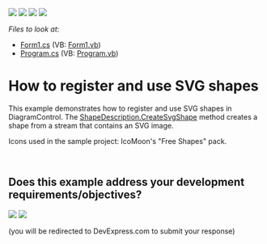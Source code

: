 <!-- default badges list -->
![](https://img.shields.io/endpoint?url=https://codecentral.devexpress.com/api/v1/VersionRange/128585435/16.2.4%2B)
[![](https://img.shields.io/badge/Open_in_DevExpress_Support_Center-FF7200?style=flat-square&logo=DevExpress&logoColor=white)](https://supportcenter.devexpress.com/ticket/details/T478182)
[![](https://img.shields.io/badge/📖_How_to_use_DevExpress_Examples-e9f6fc?style=flat-square)](https://docs.devexpress.com/GeneralInformation/403183)
[![](https://img.shields.io/badge/💬_Leave_Feedback-feecdd?style=flat-square)](#does-this-example-address-your-development-requirementsobjectives)
<!-- default badges end -->
<!-- default file list -->
*Files to look at*:

* [Form1.cs](./CS/DiagramSVGItemsWinForms/Form1.cs) (VB: [Form1.vb](./VB/DiagramSVGItemsWinForms/Form1.vb))
* [Program.cs](./CS/DiagramSVGItemsWinForms/Program.cs) (VB: [Program.vb](./VB/DiagramSVGItemsWinForms/Program.vb))
<!-- default file list end -->
# How to register and use SVG shapes


<p>This example demonstrates how to register and use SVG shapes in DiagramControl. The <a href="https://documentation.devexpress.com/#CoreLibraries/DevExpressDiagramCoreShapeDescription_CreateSvgShapetopic">ShapeDescription.CreateSvgShape</a> method creates a shape from a stream that contains an SVG image.</p>
<p>Icons used in the sample project: IcoMoon's "Free Shapes" pack.</p>

<br/>


<!-- feedback -->
## Does this example address your development requirements/objectives?

[<img src="https://www.devexpress.com/support/examples/i/yes-button.svg"/>](https://www.devexpress.com/support/examples/survey.xml?utm_source=github&utm_campaign=how-to-register-and-use-svg-shapes-t478182&~~~was_helpful=yes) [<img src="https://www.devexpress.com/support/examples/i/no-button.svg"/>](https://www.devexpress.com/support/examples/survey.xml?utm_source=github&utm_campaign=how-to-register-and-use-svg-shapes-t478182&~~~was_helpful=no)

(you will be redirected to DevExpress.com to submit your response)
<!-- feedback end -->
